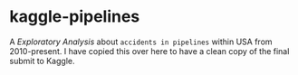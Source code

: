 # kaggle-pipelines
A *Exploratory Analysis* about `accidents in pipelines` within USA from 2010-present.
I have copied this over here to have a clean copy of the final submit to Kaggle.
